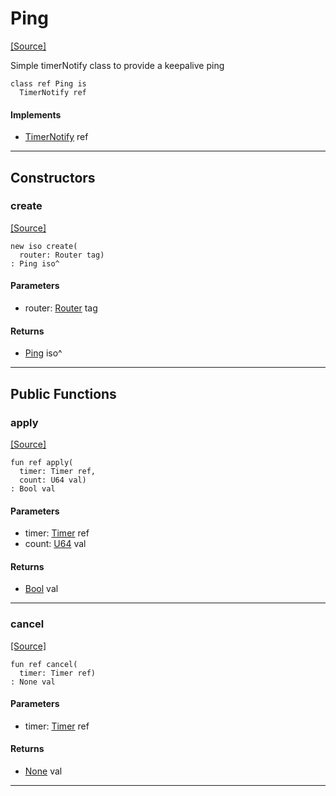 # Ping
<span class="source-link">[[Source]](src/mqtt-pinger/pinger.md#L-0-15)</span>

Simple timerNotify class to provide a keepalive ping 


```pony
class ref Ping is
  TimerNotify ref
```

#### Implements

* [TimerNotify](time-TimerNotify.md) ref

---

## Constructors

### create
<span class="source-link">[[Source]](src/mqtt-pinger/pinger.md#L-0-23)</span>


```pony
new iso create(
  router: Router tag)
: Ping iso^
```
#### Parameters

*   router: [Router](mqtt-router-Router.md) tag

#### Returns

* [Ping](mqtt-pinger-Ping.md) iso^

---

## Public Functions

### apply
<span class="source-link">[[Source]](src/mqtt-pinger/pinger.md#L-0-27)</span>


```pony
fun ref apply(
  timer: Timer ref,
  count: U64 val)
: Bool val
```
#### Parameters

*   timer: [Timer](time-Timer.md) ref
*   count: [U64](builtin-U64.md) val

#### Returns

* [Bool](builtin-Bool.md) val

---

### cancel
<span class="source-link">[[Source]](src/mqtt-pinger/pinger.md#L-0-31)</span>


```pony
fun ref cancel(
  timer: Timer ref)
: None val
```
#### Parameters

*   timer: [Timer](time-Timer.md) ref

#### Returns

* [None](builtin-None.md) val

---

